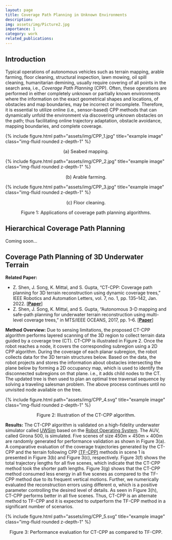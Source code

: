 ```yaml
---
layout: page
title: Coverage Path Planning in Unknown Environments
description:
img: assets/img/Picture2.jpg
importance: 1
category: work
related_publications: 
---
```


## Introduction
Typical operations of autonomous vehicles such as terrain mapping, arable farming, floor cleaning, structural inspection, lawn mowing, oil spill cleaning, humanitarian demining, usually require covering of all points in the search area, i.e., _Coverage Path Planning_ (CPP). Often, these operations are performed in either completely unknown or partially known environments where the information on the exact geometrical shapes and locations, of obstacles and map boundaries, may be incorrect or incomplete. Therefore, it is essential to utilize online (i.e., sensor-based) CPP methods that can dynamically unfold the environment via discovering unknown obstacles on the path; thus facilitating online trajectory adaptation, obstacle avoidance, mapping boundaries, and complete coverage.

<div class="row">
    <div class="col-sm mt-3 mt-md-0">
        {% include figure.html path="assets/img/CPP_1.jpg" title="example image" class="img-fluid rounded z-depth-1" %}
        <p align="center" style="font-size:0.9rem;">
            (a) Seabed mapping.
        </p>
    </div>
    <div class="col-sm mt-3 mt-md-0">
        {% include figure.html path="assets/img/CPP_2.jpg" title="example image" class="img-fluid rounded z-depth-1" %}
        <p align="center" style="font-size:0.9rem;">
            (b) Arable farming.
        </p>
    </div>
    <div class="col-sm mt-3 mt-md-0">
        {% include figure.html path="assets/img/CPP_3.jpg" title="example image" class="img-fluid rounded z-depth-1" %}
        <p align="center" style="font-size:0.9rem;">
            (c) Floor cleaning.
        </p>
    </div>
</div>
<p align="center" style="font-size:0.9rem;">
    Figure 1: Applications of coverage path planning algorithms.
</p>

## Hierarchical Coverage Path Planning
Coming soon...

## Coverage Path Planning of 3D Underwater Terrain

**Related Paper:**
- Z. Shen, J. Song, K. Mittal, and S. Gupta, “CT-CPP: Coverage path planning for 3D terrain reconstruction using dynamic coverage trees,” IEEE Robotics and Automation Letters, vol. 7, no. 1, pp. 135–142, Jan. 2022. [<b><a href="https://ieeexplore.ieee.org/abstract/document/9573264">Paper</a></b>]
- Z. Shen, J. Song, K. Mittal, and S. Gupta, “Autonomous 3-D mapping and safe-path planning for underwater terrain reconstruction using multi-level coverage trees,” in MTS/IEEE OCEANS, 2017, pp. 1–6. [<b><a href="https://ieeexplore.ieee.org/document/8232157">Paper</a></b>]

**Method Overview:**
Due to sensing limitations, the proposed CT-CPP algorithm performs layered scanning of the 3D region to collect terrain data guided by a coverage tree (CT). CT-CPP is illustrated in Figure 2. Once the robot reaches a node, it covers the corresponding subregion using a 2D CPP algorithm. During the coverage of each planar subregion, the robot collects data for the 3D terrain structures below. Based on the data, the robot projects and stores the information about obstacles intersecting the plane below by forming a 2D occupancy map, which is used to identify the disconnected subregions on that plane. i.e., it adds child nodes to the CT. The updated tree is then used to plan an optimal tree traversal sequence by solving a traveling salesman problem. The above process continues until no unvisited node available on the tree.

<div class="row">
    <div class="col-sm mt-3 mt-md-0">
        {% include figure.html path="assets/img/CPP_4.svg" title="example image" class="img-fluid rounded z-depth-1" %}
    </div>
</div>
<p align="center" style="font-size:0.9rem;">
    Figure 2: Illustration of the CT-CPP algorithm.
</p>

**Results:**
The CT-CPP algorithm is validated on a high-fidelity underwater simulator called [UWSim](https://wiki.ros.org/uwsim) based on the [Robot Operating System](https://www.ros.org/). The AUV, called Girona 500, is simulated. Five scenes of size 450m × 450m × 400m are randomly generated for performance validation as shown in Figure 3(a). A comparative evaluation of the coverage trajectories generated by the CT-CPP and the terrain following CPP [(TF-CPP)](https://link.springer.com/article/10.1007/BF00141150) methods in scene 1 is presented in Figure 3(b) and Figure 3(c), respectively. Figure 3(f) shows the total trajectory lengths for all five scenes, which indicate that the CT-CPP method took the shorter path lengths. Figure 3(g) shows that the CT-CPP method consumed less energy in all five scenes as compared to the TF-CPP method due to its frequent vertical motions. Further, we numerically evaluated the reconstruction errors using different α, which is a positive parameter controlling the desired level of details. As seen in Figure 3(h), CT-CPP performs better in all five scenes. Thus, CT-CPP is an alternate method to TF-CPP and it is expected to outperform the TF-CPP method in a significant number of scenarios.

<div class="row">
    <div class="col-sm mt-3 mt-md-0">
        {% include figure.html path="assets/img/CPP_5.svg" title="example image" class="img-fluid rounded z-depth-1" %}
    </div>
</div>
<p align="center" style="font-size:0.9rem;">
    Figure 3: Performance evaluation for CT-CPP as compared to TF-CPP.
</p>
